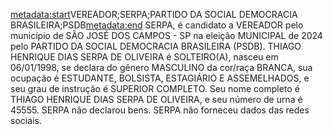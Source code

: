 <metadata:start>VEREADOR;SERPA;PARTIDO DA SOCIAL DEMOCRACIA BRASILEIRA;PSDB<metadata:end>
SERPA, é candidato a VEREADOR pelo município de SÃO JOSÉ DOS CAMPOS - SP na eleição MUNICIPAL de 2024 pelo PARTIDO DA SOCIAL DEMOCRACIA BRASILEIRA (PSDB). THIAGO HENRIQUE DIAS SERPA DE OLIVEIRA é SOLTEIRO(A), nasceu em 06/01/1998, se declara do gênero MASCULINO da cor/raça BRANCA, sua ocupação é ESTUDANTE, BOLSISTA, ESTAGIÁRIO E ASSEMELHADOS, e seu grau de instrução é SUPERIOR COMPLETO. Seu nome completo é THIAGO HENRIQUE DIAS SERPA DE OLIVEIRA, e seu número de urna é 45555.
SERPA não declarou bens.
SERPA não forneceu dados das redes sociais.